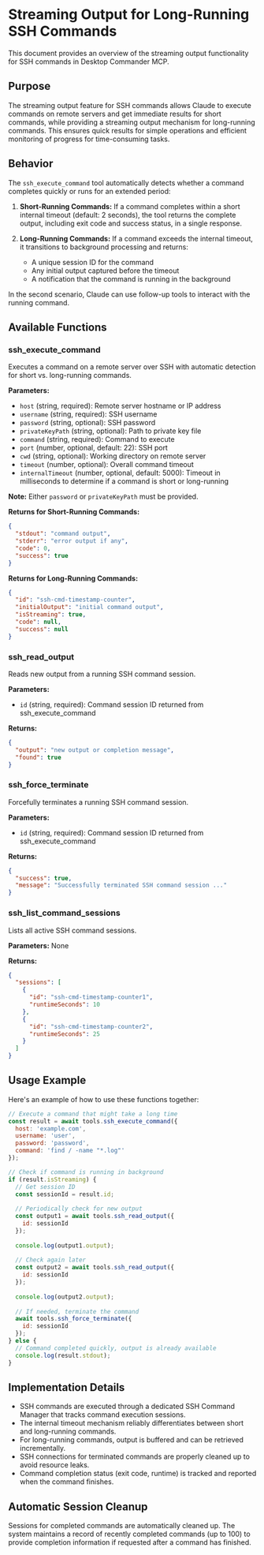 # Streaming Output for Long-Running SSH Commands

This document provides an overview of the streaming output functionality for SSH commands in Desktop Commander MCP.

## Purpose

The streaming output feature for SSH commands allows Claude to execute commands on remote servers and get immediate results for short commands, while providing a streaming output mechanism for long-running commands. This ensures quick results for simple operations and efficient monitoring of progress for time-consuming tasks.

## Behavior

The `ssh_execute_command` tool automatically detects whether a command completes quickly or runs for an extended period:

1. **Short-Running Commands:** If a command completes within a short internal timeout (default: 2 seconds), the tool returns the complete output, including exit code and success status, in a single response.

2. **Long-Running Commands:** If a command exceeds the internal timeout, it transitions to background processing and returns:
   - A unique session ID for the command
   - Any initial output captured before the timeout
   - A notification that the command is running in the background

In the second scenario, Claude can use follow-up tools to interact with the running command.

## Available Functions

### ssh_execute_command

Executes a command on a remote server over SSH with automatic detection for short vs. long-running commands.

**Parameters:**
- `host` (string, required): Remote server hostname or IP address
- `username` (string, required): SSH username
- `password` (string, optional): SSH password
- `privateKeyPath` (string, optional): Path to private key file
- `command` (string, required): Command to execute
- `port` (number, optional, default: 22): SSH port
- `cwd` (string, optional): Working directory on remote server
- `timeout` (number, optional): Overall command timeout
- `internalTimeout` (number, optional, default: 5000): Timeout in milliseconds to determine if a command is short or long-running

**Note:** Either `password` or `privateKeyPath` must be provided.

**Returns for Short-Running Commands:**
```json
{
  "stdout": "command output",
  "stderr": "error output if any",
  "code": 0,
  "success": true
}
```

**Returns for Long-Running Commands:**
```json
{
  "id": "ssh-cmd-timestamp-counter",
  "initialOutput": "initial command output",
  "isStreaming": true,
  "code": null,
  "success": null
}
```

### ssh_read_output

Reads new output from a running SSH command session.

**Parameters:**
- `id` (string, required): Command session ID returned from ssh_execute_command

**Returns:**
```json
{
  "output": "new output or completion message",
  "found": true
}
```

### ssh_force_terminate

Forcefully terminates a running SSH command session.

**Parameters:**
- `id` (string, required): Command session ID returned from ssh_execute_command

**Returns:**
```json
{
  "success": true,
  "message": "Successfully terminated SSH command session ..."
}
```

### ssh_list_command_sessions

Lists all active SSH command sessions.

**Parameters:** None

**Returns:**
```json
{
  "sessions": [
    {
      "id": "ssh-cmd-timestamp-counter1",
      "runtimeSeconds": 10
    },
    {
      "id": "ssh-cmd-timestamp-counter2",
      "runtimeSeconds": 25
    }
  ]
}
```

## Usage Example

Here's an example of how to use these functions together:

```javascript
// Execute a command that might take a long time
const result = await tools.ssh_execute_command({
  host: 'example.com',
  username: 'user',
  password: 'password',
  command: 'find / -name "*.log"'
});

// Check if command is running in background
if (result.isStreaming) {
  // Get session ID
  const sessionId = result.id;
  
  // Periodically check for new output
  const output1 = await tools.ssh_read_output({
    id: sessionId
  });
  
  console.log(output1.output);
  
  // Check again later
  const output2 = await tools.ssh_read_output({
    id: sessionId
  });
  
  console.log(output2.output);
  
  // If needed, terminate the command
  await tools.ssh_force_terminate({
    id: sessionId
  });
} else {
  // Command completed quickly, output is already available
  console.log(result.stdout);
}
```

## Implementation Details

- SSH commands are executed through a dedicated SSH Command Manager that tracks command execution sessions.
- The internal timeout mechanism reliably differentiates between short and long-running commands.
- For long-running commands, output is buffered and can be retrieved incrementally.
- SSH connections for terminated commands are properly cleaned up to avoid resource leaks.
- Command completion status (exit code, runtime) is tracked and reported when the command finishes.

## Automatic Session Cleanup

Sessions for completed commands are automatically cleaned up. The system maintains a record of recently completed commands (up to 100) to provide completion information if requested after a command has finished.
